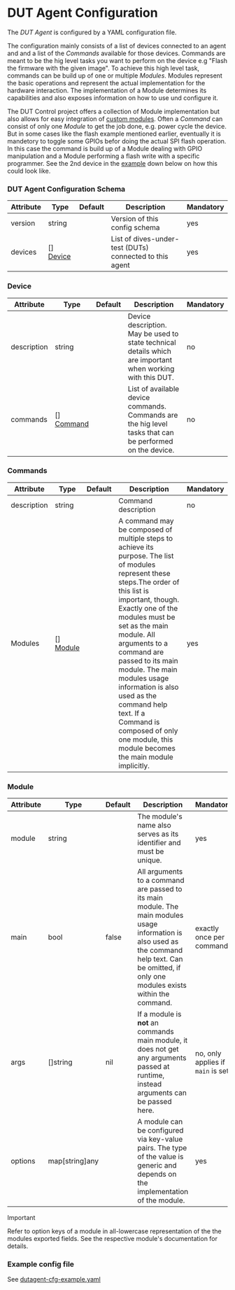 # DUT Agent Configuration

The _DUT Agent_ is configured by a YAML configuration file.

The configuration mainly consists of a list of devices connected to an agent and and a list of the _Commands_ available
for those devices. Commands are meant to be the hig level tasks you want to perform on the device e.g 
"Flash the firmware with the given image". To achieve this high level task, commands can be build up of one or multiple
_Modules_. Modules represent the basic operations and represent the actual implementation for the hardware interaction.
The implementation of a Module determines its capabilities and also exposes information on how to use und configure it.  

The DUT Control project offers a collection of Module implementation but also allows for easy integration of [custom modules](./module_guide.md). 
Often a _Command_ can consist of only one _Module_ to get the job done, e.g. power cycle the device. But in some cases
like the flash example mentioned earlier, eventually it is mandetory to toggle some GPIOs befor doing the actual SPI flash
operation. In this case the command is build up of a Module dealing with GPIO manipulation and a Module performing a
flash write with a specific programmer. See the 2nd device in the [example](#example-config-file) down below on how this
could look like.

### DUT Agent Configuration Schema

| Attribute | Type | Default | Description | Mandatory |
| --- | --- | --- | --- | --- |
| version | string |  | Version of this config schema | yes |
| devices | [] [Device](#Device) |  | List of dives-under-test (DUTs) connected to this agent | yes |

### Device

| Attribute | Type | Default | Description | Mandatory |
| --- | --- | --- | --- | --- |
| description | string |  | Device description. May be used to state technical details which are important when working with this DUT. | no |
| commands | [] [Command](#Commands) |  | List of available device commands. Commands are the hig level tasks that can be performed on the device. | no |

### Commands

| Attribute | Type | Default | Description | Mandatory |
| --- | --- | --- | --- | --- |
| description | string |  | Command description | no |
| Modules | [] [Module](#Module) |  | A command may be composed of multiple steps to achieve its purpose. The list of modules represent these steps.The order of this list is important, though. Exactly one of the modules must be set as the main module. All arguments to a command are passed to its main module. The main modules usage information is also used as the command help text. If a Command is composed of only one module, this module becomes the main module implicitly.| yes |

### Module

| Attribute | Type | Default | Description | Mandatory |
| --- | --- | --- | --- | --- |
| module | string |  | The module's name also serves as its identifier and must be unique. | yes |
| main | bool | false | All arguments to a command are passed to its main module. The main modules usage information is also used as the command help text. Can be omitted, if only one modules exists within the command.| exactly once per command |
| args | []string | nil | If a module is **not** an commands main module, it does not get any arguments passed at runtime, instead arguments can be passed here.| no, only applies if `main` is set |
| options | map[string]any |  | A module can be configured via key-value pairs. The type of the value is generic and depends on the implementation of the module.| yes |

> [!IMPORTANT]  
> Refer to option keys of a module in all-lowercase representation of the the modules exported fields.
> See the respective module's documentation for details.

### Example config file

See [dutagent-cfg-example.yaml](../contrib/dutagent-cfg-example.yaml)